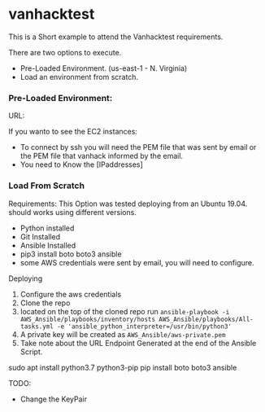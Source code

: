 # vanhacktest

This is a Short example to attend the Vanhacktest requirements.

There are two options to execute.

- Pre-Loaded Environment. (us-east-1 - N. Virginia)
- Load an environment from scratch.

### Pre-Loaded Environment:
URL: 

If you wanto to see the EC2 instances:
- To connect by ssh you will need the PEM file that was sent by email or the PEM file that vanhack informed by the email.
- You need to Know the [IPaddresses]


### Load From Scratch
Requirements:
This Option was tested deploying from an Ubuntu 19.04. should works using different versions.
- Python installed
- Git Installed
- Ansible Installed
- pip3 install boto boto3 ansible
- some AWS credentials were sent by email, you will need to configure.

Deploying
1. Configure the aws credentials 
2. Clone the repo 
3. located on the top of the cloned repo run `ansible-playbook -i AWS_Ansible/playbooks/inventory/hosts AWS_Ansible/playbooks/All-tasks.yml -e 'ansible_python_interpreter=/usr/bin/python3'`
4. A private key will be created as `AWS_Ansible/aws-private.pem`
5. Take note about the URL Endpoint Generated at the end of the Ansible Script.




sudo apt install python3.7 python3-pip
pip install boto boto3 ansible

TODO: 
- Change the KeyPair
